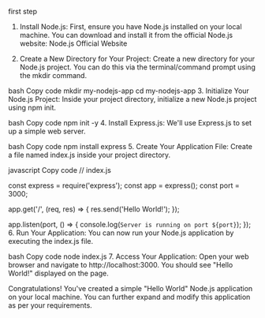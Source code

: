 first step 

1. Install Node.js:
First, ensure you have Node.js installed on your local machine. You can download and install it from the official Node.js website: Node.js Official Website

2. Create a New Directory for Your Project:
Create a new directory for your Node.js project. You can do this via the terminal/command prompt using the mkdir command.

bash
Copy code
mkdir my-nodejs-app
cd my-nodejs-app
3. Initialize Your Node.js Project:
Inside your project directory, initialize a new Node.js project using npm init.

bash
Copy code
npm init -y
4. Install Express.js:
We'll use Express.js to set up a simple web server.

bash
Copy code
npm install express
5. Create Your Application File:
Create a file named index.js inside your project directory.

javascript
Copy code
// index.js

const express = require('express');
const app = express();
const port = 3000;

app.get('/', (req, res) => {
  res.send('Hello World!');
});

app.listen(port, () => {
  console.log(`Server is running on port ${port}`);
});
6. Run Your Application:
You can now run your Node.js application by executing the index.js file.

bash
Copy code
node index.js
7. Access Your Application:
Open your web browser and navigate to http://localhost:3000. You should see "Hello World!" displayed on the page.

Congratulations! You've created a simple "Hello World" Node.js application on your local machine. You can further expand and modify this application as per your requirements.
